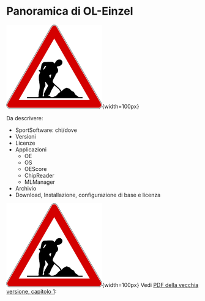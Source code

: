 # Panoramica di OL-Einzel

![Lavori in corso](../../img/lavori_in_corso.png){width=100px}

Da descrivere: 
- SportSoftware: chi/dove
- Versioni
- Licenze
- Applicazioni
    - OE
    - OS
    - OEScore
    - ChipReader
    - MLManager
- Archivio
- Download, Installazione, configurazione di base e licenza

![Lavori in corso](../../img/lavori_in_corso.png){width=100px}
Vedi [PDF della vecchia versione, capitolo 1](../../gestione_gara_org/inc/Istruzioni_OL_einzel_per_TMO_v2_4.pdf): 
